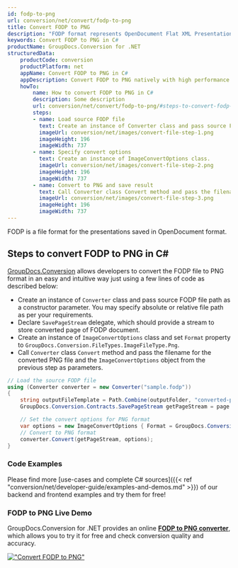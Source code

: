```yaml
---
id: fodp-to-png
url: conversion/net/convert/fodp-to-png
title: Convert FODP to PNG
description: "FODP format represents OpenDocument Flat XML Presentation with .fodp extension. Learn how to convert FODP to PNG file programmatically in C# language using GroupDocs.Conversion for .NET library."
keywords: Convert FODP to PNG in C#
productName: GroupDocs.Conversion for .NET
structuredData:
    productCode: conversion
    productPlatform: net
    appName: Convert FODP to PNG in C#
    appDescription: Convert FODP to PNG natively with high performance using C# language and server side GroupDocs.Conversion for .NET APIs, without the use of any software like Microsoft or Open Office.
    howTo:
        name: How to convert FODP to PNG in C# 
        description: Some description
        url: conversion/net/convert/fodp-to-png/#steps-to-convert-fodp-to-png-in-c
        steps:
        - name: Load source FODP file 
          text: Create an instance of Converter class and pass source FODP file path as a constructor parameter. You may specify absolute or relative file path as per your requirements. 
          imageUrl: conversion/net/images/convert-file-step-1.png
          imageHeight: 196
          imageWidth: 737
        - name: Specify convert options 
          text: Create an instance of ImageConvertOptions class.
          imageUrl: conversion/net/images/convert-file-step-2.png
          imageHeight: 196
          imageWidth: 737
        - name: Convert to PNG and save result 
          text: Call Converter class Convert method and pass the filename for the converted HTML file and the ImageConvertOptions object from the previous step as parameters.
          imageUrl: conversion/net/images/convert-file-step-3.png
          imageHeight: 196
          imageWidth: 737
---
```


FODP is a file format for the presentations saved in OpenDocument format.

## Steps to convert FODP to PNG in C#

[GroupDocs.Conversion](https://products.groupdocs.com/conversion/net) allows developers to convert the FODP file to PNG format in an easy and intuitive way just using a few lines of code as described below:

* Create an instance of `Converter` class and pass source FODP file path as a constructor parameter. You may specify absolute or relative file path as per your requirements. 
* Declare `SavePageStream` delegate, which should provide a stream to store converted page of FODP document.
* Create an instance of `ImageConvertOptions` class and set `Format` property to `GroupDocs.Conversion.FileTypes.ImageFileType.Png`.
* Call `Converter` class `Convert` method and pass the filename for the converted PNG file and the `ImageConvertOptions` object from the previous step as parameters.

```csharp
// Load the source FODP file
using (Converter converter = new Converter("sample.fodp"))
{
    string outputFileTemplate = Path.Combine(outputFolder, "converted-page-{0}.png");
    GroupDocs.Conversion.Contracts.SavePageStream getPageStream = page => new FileStream(string.Format(outputFileTemplate, page), FileMode.Create);

    // Set the convert options for PNG format
    var options = new ImageConvertOptions { Format = GroupDocs.Conversion.FileTypes.ImageFileType.Png };   
    // Convert to PNG format
    converter.Convert(getPageStream, options);
}
```

### Code Examples

Please find more [use-cases and complete C# sources]({{< ref "conversion/net/developer-guide/examples-and-demos.md" >}}) of our backend and frontend examples and try them for free!

### FODP to PNG Live Demo

GroupDocs.Conversion for .NET provides an online [**FODP to PNG converter**](https://products.groupdocs.app/conversion/fodp-to-png), which allows you to try it for free and check conversion quality and accuracy.

[!["Convert FODP to PNG"](conversion/net/images/convert-to-png/convert-fodp-to-png.png)](https://products.groupdocs.app/conversion/fodp-to-png)